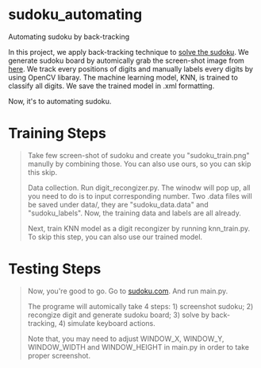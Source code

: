 # sudoku_automating 
Automating sudoku by back-tracking 

In this project, we apply back-tracking technique to [solve the sudoku](https://techwithtim.net/tutorials/python-programming/sudoku-solver-backtracking/). We generate sudoku board by automically grab the screen-shot image from [here](https://sudoku.com/medium/). We track every positions of digits and manually labels every digits by using OpenCV libaray. The machine learning model, KNN, is trained to classify all digits. We save the trained model in .xml formatting. 

Now, it's to automating sudoku. 

# Training Steps
> Take few screen-shot of sudoku and create you "sudoku_train.png" manully by combining those. You can also use ours, so you can skip this skip. 
> 
> Data collection. Run digit_recongizer.py. The winodw will pop up, all you need to do is to input corresponding number. Two .data files will be saved under data/, they are "sudoku_data.data" and "sudoku_labels". Now, the training data and labels are all already.
> 
> Next, train KNN model as a digit recongizer by running knn_train.py. To skip this step, you can also use our trained model. 


# Testing Steps
> Now, you're good to go. Go to [sudoku.com](https://sudoku.com/medium/). And run main.py. 
> 
> The programe will automically take 4 steps: 1) screenshot sudoku; 2) recongize digit and generate sudoku board; 3) solve by back-tracking, 4) simulate keyboard actions.
> 
> Note that, you may need to adjust WINDOW_X, WINDOW_Y, WINDOW_WIDTH and WINDOW_HEIGHT in main.py in order to take proper screenshot. 
